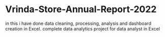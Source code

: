 # Vrinda-Store-Annual-Report-2022
in this i have done data cleaning,
processing, analysis and dashboard creation in Excel. 
complete data analytics project for data analyst in Excel
